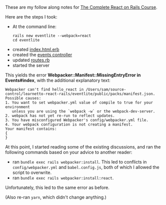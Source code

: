 These are my follow along notes for [The Complete React on Rails Course](https://learnetto.com/users/hrishio/courses/react-rails-course).

Here are the steps I took:

* At the command line:
  ```
  rails new eventlite --webpack=react
  cd eventlite
  ```
* created [index.html.erb](app/views/events/index.html.erb)
* created the [events controller](app/controllers/events_controller.rb)
* updated [routes.rb](config/routes.rb)
* started the server

This yields the error **Webpacker::Manifest::MissingEntryError in Events#index**, with the additional explanatory text:

```
Webpacker can't find hello_react in /Users/sam/source-control/learnetto-react-rails/eventlite/public/packs/manifest.json. Possible causes:
1. You want to set webpacker.yml value of compile to true for your environment
   unless you are using the `webpack -w` or the webpack-dev-server.
2. webpack has not yet re-run to reflect updates.
3. You have misconfigured Webpacker's config/webpacker.yml file.
4. Your webpack configuration is not creating a manifest.
Your manifest contains:
{
}
```

At this point, I started reading some of the existing discussions, and ran the following commands based on your advice to another reader:

* ran `bundle exec rails webpacker:install`.  This led to conflicts in `config/webpacker.yml` and `babel.config.js`, both of which I allowed the script to overwrite.
* ran `bundle exec rails webpacker:install:react`. 

Unfortunately, this led to the same error as before. 

(Also re-ran `yarn`, which didn't change anything.)